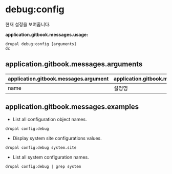 # debug:config
현재 설정을 보여줍니다.

**application.gitbook.messages.usage:**
```
drupal debug:config [arguments]
dc
```

## application.gitbook.messages.arguments
application.gitbook.messages.argument | application.gitbook.messages.details
---------|-------------
name | 설정명

## application.gitbook.messages.examples
* List all configuration object names.
```
drupal config:debug
```
* Display system site configurations values.
```
drupal config:debug system.site
```
* List all system configuration names.
```
drupal config:debug | grep system
```
